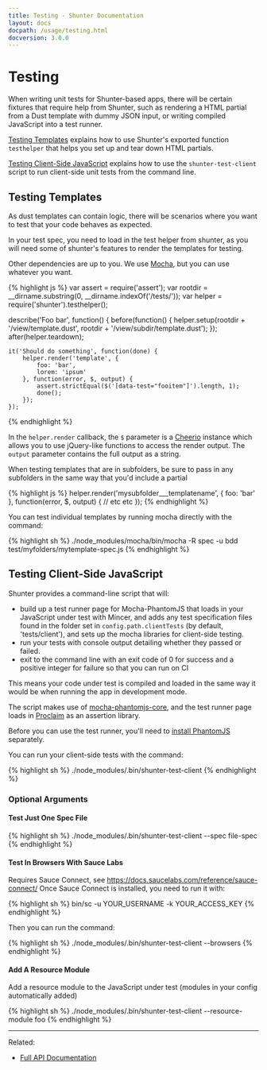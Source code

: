 ```yaml
---
title: Testing - Shunter Documentation
layout: docs
docpath: /usage/testing.html
docversion: 3.0.0
---
```


Testing
=======

When writing unit tests for Shunter-based apps, there will be certain fixtures that require help from Shunter, such as rendering a HTML partial from a Dust template with dummy JSON input, or writing compiled JavaScript into a test runner.

[Testing Templates](#testing-templates) explains how to use Shunter's exported function `testhelper` that helps you set up and tear down HTML partials.

[Testing Client-Side JavaScript](testing-client-side-javascript) explains how to use the `shunter-test-client` script to run client-side unit tests from the command line.


Testing Templates
-----------------

As dust templates can contain logic, there will be scenarios where you want to test that your code behaves as expected.

In your test spec, you need to load in the test helper from shunter, as you will need some of shunter's features to render the templates for testing.

Other dependencies are up to you. We use [Mocha](https://mochajs.org/), but you can use whatever you want.

{% highlight js %}
var assert = require('assert');
var rootdir = __dirname.substring(0, __dirname.indexOf('/tests/'));
var helper = require('shunter').testhelper();

describe('Foo bar', function() {
    before(function() {
        helper.setup(rootdir + '/view/template.dust', rootdir + '/view/subdir/template.dust');
    });
    after(helper.teardown);

    it('Should do something', function(done) {
        helper.render('template', {
            foo: 'bar',
            lorem: 'ipsum'
        }, function(error, $, output) {
            assert.strictEqual($('[data-test="fooitem"]').length, 1);
            done();
        });
    });
{% endhighlight %}

In the `helper.render` callback, the `$` parameter is a [Cheerio](https://github.com/cheeriojs/cheerio) instance which allows you to use jQuery-like functions to access the render output. The `output` parameter contains the full output as a string.

When testing templates that are in subfolders, be sure to pass in any subfolders in the same way that you'd include a partial

{% highlight js %}
helper.render('mysubfolder___templatename', {
    foo: 'bar'
}, function(error, $, output) {
    // etc etc
});
{% endhighlight %}

You can test individual templates by running mocha directly with the command:

{% highlight sh %}
./node_modules/mocha/bin/mocha -R spec -u bdd test/myfolders/mytemplate-spec.js
{% endhighlight %}


Testing Client-Side JavaScript
------------------------------

Shunter provides a command-line script that will:

* build up a test runner page for Mocha-PhantomJS that loads in your JavaScript under test with Mincer, and adds any test specification files found in the folder set in `config.path.clientTests` (by default, 'tests/client'), and sets up the mocha libraries for client-side testing.
* run your tests with console output detailing whether they passed or failed.
* exit to the command line with an exit code of 0 for success and a positive integer for failure so that you can run on CI

This means your code under test is compiled and loaded in the same way it would be when running the app in development mode.

The script makes use of [mocha-phantomjs-core](https://github.com/nathanboktae/mocha-phantomjs-core), and the test runner page loads in [Proclaim](https://github.com/rowanmanning/proclaim) as an assertion library.

Before you can use the test runner, you'll need to [install PhantomJS](http://phantomjs.org/) separately.

You can run your client-side tests with the command:

{% highlight sh %}
./node_modules/.bin/shunter-test-client
{% endhighlight %}

### Optional Arguments ###

#### Test Just One Spec File ####

{% highlight sh %}
./node_modules/.bin/shunter-test-client --spec file-spec
{% endhighlight %}

#### Test In Browsers With Sauce Labs ####

Requires Sauce Connect, see https://docs.saucelabs.com/reference/sauce-connect/
Once Sauce Connect is installed, you need to run it with:

{% highlight sh %}
bin/sc -u YOUR_USERNAME -k YOUR_ACCESS_KEY
{% endhighlight %}

Then you can run the command:

{% highlight sh %}
./node_modules/.bin/shunter-test-client --browsers
{% endhighlight %}

#### Add A Resource Module ####
Add a resource module to the JavaScript under test (modules in your config automatically added)

{% highlight sh %}
./node_modules/.bin/shunter-test-client --resource-module foo
{% endhighlight %}


---

Related:

- [Full API Documentation](index.html)
